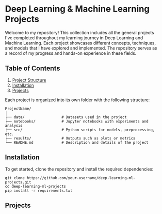 # Deep Learning & Machine Learning Projects

Welcome to my repository! This collection includes all the general projects I've completed throughout my learning journey in Deep Learning and Machine Learning. Each project showcases different concepts, techniques, and models that I have explored and implemented. The repository serves as a record of my progress and hands-on experience in these fields.

## Table of Contents

1. [Project Structure](#project-structure)
2. [Installation](#installation)
3. [Projects](#projects)



Each project is organized into its own folder with the following structure:

```
ProjectName/
│
├── data/                 # Datasets used in the project
├── notebooks/            # Jupyter notebooks with experiments and analysis
├── src/                  # Python scripts for models, preprocessing, etc.
├── results/              # Outputs such as plots or metrics
└── README.md             # Description and details of the project
```

## Installation
To get started, clone the repository and install the required dependencies:
```
git clone https://github.com/your-username/deep-learning-ml-projects.git
cd deep-learning-ml-projects
pip install -r requirements.txt
```

## Projects 
